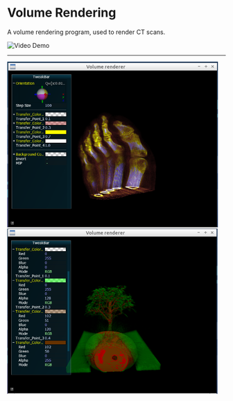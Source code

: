 Volume Rendering
===============

A volume rendering program, used to render CT scans.

![Video Demo](video/video.gif)

---
![Foot](images/foot.png)
![Bonsai](images/bonsai.png)
